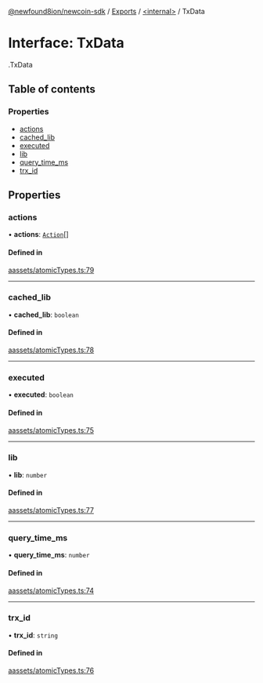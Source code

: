 [@newfound8ion/newcoin-sdk](../README.md) / [Exports](../modules.md) / [<internal\>](../modules/internal_.md) / TxData

# Interface: TxData

[<internal>](../modules/internal_.md).TxData

## Table of contents

### Properties

- [actions](internal_.TxData.md#actions)
- [cached\_lib](internal_.TxData.md#cached_lib)
- [executed](internal_.TxData.md#executed)
- [lib](internal_.TxData.md#lib)
- [query\_time\_ms](internal_.TxData.md#query_time_ms)
- [trx\_id](internal_.TxData.md#trx_id)

## Properties

### actions

• **actions**: [`Action`](internal_.Action.md)[]

#### Defined in

[aassets/atomicTypes.ts:79](https://github.com/newfound8ion/newcoin-sdk/blob/2d95cfa/src/aassets/atomicTypes.ts#L79)

___

### cached\_lib

• **cached\_lib**: `boolean`

#### Defined in

[aassets/atomicTypes.ts:78](https://github.com/newfound8ion/newcoin-sdk/blob/2d95cfa/src/aassets/atomicTypes.ts#L78)

___

### executed

• **executed**: `boolean`

#### Defined in

[aassets/atomicTypes.ts:75](https://github.com/newfound8ion/newcoin-sdk/blob/2d95cfa/src/aassets/atomicTypes.ts#L75)

___

### lib

• **lib**: `number`

#### Defined in

[aassets/atomicTypes.ts:77](https://github.com/newfound8ion/newcoin-sdk/blob/2d95cfa/src/aassets/atomicTypes.ts#L77)

___

### query\_time\_ms

• **query\_time\_ms**: `number`

#### Defined in

[aassets/atomicTypes.ts:74](https://github.com/newfound8ion/newcoin-sdk/blob/2d95cfa/src/aassets/atomicTypes.ts#L74)

___

### trx\_id

• **trx\_id**: `string`

#### Defined in

[aassets/atomicTypes.ts:76](https://github.com/newfound8ion/newcoin-sdk/blob/2d95cfa/src/aassets/atomicTypes.ts#L76)
